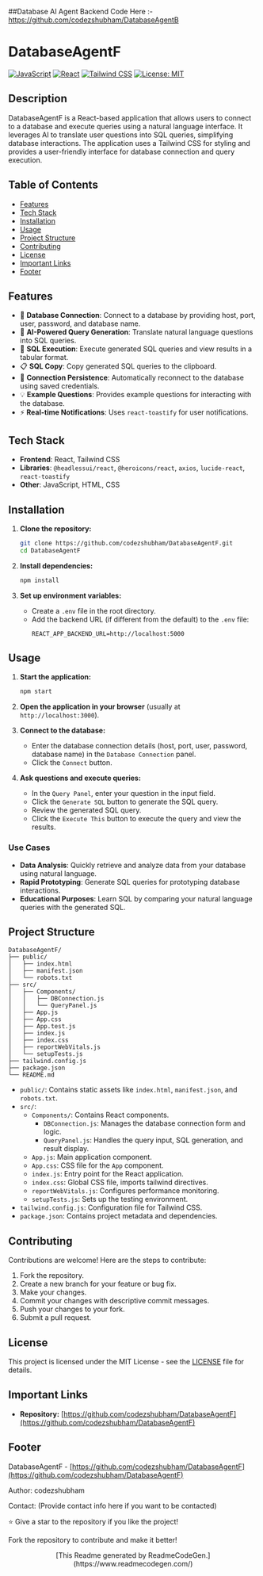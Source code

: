 ##Database AI Agent Backend Code Here :- https://github.com/codezshubham/DatabaseAgentB

# DatabaseAgentF

[![JavaScript](https://img.shields.io/badge/JavaScript-%23F7DF1E.svg?style=for-the-badge&logo=javascript&logoColor=black)]()
[![React](https://img.shields.io/badge/React-%2320232a.svg?style=for-the-badge&logo=react&logoColor=%2361DAFB)]()
[![Tailwind CSS](https://img.shields.io/badge/Tailwind_CSS-%2338B2AC.svg?style=for-the-badge&logo=tailwind-css&logoColor=white)]()
[![License: MIT](https://img.shields.io/badge/License-MIT-yellow.svg)]()

## Description

DatabaseAgentF is a React-based application that allows users to connect to a database and execute queries using a natural language interface. It leverages AI to translate user questions into SQL queries, simplifying database interactions. The application uses a Tailwind CSS for styling and provides a user-friendly interface for database connection and query execution.

## Table of Contents

- [Features](#features)
- [Tech Stack](#tech-stack)
- [Installation](#installation)
- [Usage](#usage)
- [Project Structure](#project-structure)
- [Contributing](#contributing)
- [License](#license)
- [Important Links](#important-links)
- [Footer](#footer)

## Features

- 🔌 **Database Connection**: Connect to a database by providing host, port, user, password, and database name.
- 💬 **AI-Powered Query Generation**: Translate natural language questions into SQL queries.
- 🚀 **SQL Execution**: Execute generated SQL queries and view results in a tabular format.
- 📋 **SQL Copy**: Copy generated SQL queries to the clipboard.
- 💾 **Connection Persistence**: Automatically reconnect to the database using saved credentials.
- 💡 **Example Questions**: Provides example questions for interacting with the database.
- ⚡ **Real-time Notifications**: Uses `react-toastify` for user notifications.

## Tech Stack

- **Frontend**: React, Tailwind CSS
- **Libraries**: `@headlessui/react`, `@heroicons/react`, `axios`, `lucide-react`, `react-toastify`
- **Other**: JavaScript, HTML, CSS

## Installation

1.  **Clone the repository:**
    ```bash
    git clone https://github.com/codezshubham/DatabaseAgentF.git
    cd DatabaseAgentF
    ```

2.  **Install dependencies:**
    ```bash
    npm install
    ```

3.  **Set up environment variables:**
    -   Create a `.env` file in the root directory.
    -   Add the backend URL (if different from the default) to the `.env` file:
        ```
        REACT_APP_BACKEND_URL=http://localhost:5000
        ```

## Usage

1.  **Start the application:**
    ```bash
    npm start
    ```

2.  **Open the application in your browser** (usually at `http://localhost:3000`).

3.  **Connect to the database:**
    -   Enter the database connection details (host, port, user, password, database name) in the `Database Connection` panel.
    -   Click the `Connect` button.

4.  **Ask questions and execute queries:**
    -   In the `Query Panel`, enter your question in the input field.
    -   Click the `Generate SQL` button to generate the SQL query.
    -   Review the generated SQL query.
    -   Click the `Execute This` button to execute the query and view the results.

### Use Cases

*   **Data Analysis**: Quickly retrieve and analyze data from your database using natural language.
*   **Rapid Prototyping**: Generate SQL queries for prototyping database interactions.
*   **Educational Purposes**: Learn SQL by comparing your natural language queries with the generated SQL.

## Project Structure

```
DatabaseAgentF/
├── public/
│   ├── index.html
│   ├── manifest.json
│   └── robots.txt
├── src/
│   ├── Components/
│   │   ├── DBConnection.js
│   │   └── QueryPanel.js
│   ├── App.js
│   ├── App.css
│   ├── App.test.js
│   ├── index.js
│   ├── index.css
│   ├── reportWebVitals.js
│   └── setupTests.js
├── tailwind.config.js
├── package.json
└── README.md
```

-   `public/`: Contains static assets like `index.html`, `manifest.json`, and `robots.txt`.
-   `src/`:
    -   `Components/`: Contains React components.
        -   `DBConnection.js`: Manages the database connection form and logic.
        -   `QueryPanel.js`: Handles the query input, SQL generation, and result display.
    -   `App.js`: Main application component.
    -   `App.css`: CSS file for the `App` component.
    -   `index.js`: Entry point for the React application.
    -   `index.css`: Global CSS file, imports tailwind directives.
    -   `reportWebVitals.js`: Configures performance monitoring.
    -   `setupTests.js`: Sets up the testing environment.
-   `tailwind.config.js`: Configuration file for Tailwind CSS.
-   `package.json`: Contains project metadata and dependencies.

## Contributing

Contributions are welcome! Here are the steps to contribute:

1.  Fork the repository.
2.  Create a new branch for your feature or bug fix.
3.  Make your changes.
4.  Commit your changes with descriptive commit messages.
5.  Push your changes to your fork.
6.  Submit a pull request.

## License

This project is licensed under the MIT License - see the [LICENSE](LICENSE) file for details.

## Important Links

-   **Repository:** [https://github.com/codezshubham/DatabaseAgentF](https://github.com/codezshubham/DatabaseAgentF)

## Footer

DatabaseAgentF - [https://github.com/codezshubham/DatabaseAgentF](https://github.com/codezshubham/DatabaseAgentF)

Author: codezshubham

Contact: (Provide contact info here if you want to be contacted)

⭐️ Give a star to the repository if you like the project!

Fork the repository to contribute and make it better!


<p align="center">[This Readme generated by ReadmeCodeGen.](https://www.readmecodegen.com/)</p>
